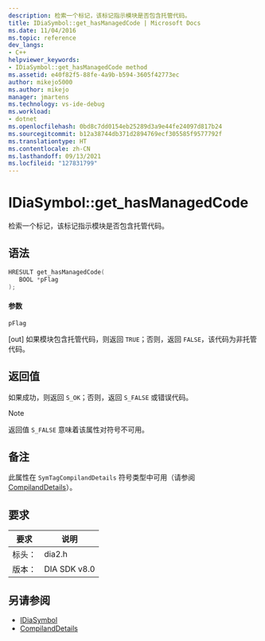 ```yaml
---
description: 检索一个标记，该标记指示模块是否包含托管代码。
title: IDiaSymbol::get_hasManagedCode | Microsoft Docs
ms.date: 11/04/2016
ms.topic: reference
dev_langs:
- C++
helpviewer_keywords:
- IDiaSymbol::get_hasManagedCode method
ms.assetid: e40f82f5-88fe-4a9b-b594-3605f42773ec
author: mikejo5000
ms.author: mikejo
manager: jmartens
ms.technology: vs-ide-debug
ms.workload:
- dotnet
ms.openlocfilehash: 0bd8c7dd0154eb25289d3a9e44fe24097d817b24
ms.sourcegitcommit: b12a38744db371d2894769ecf305585f9577792f
ms.translationtype: HT
ms.contentlocale: zh-CN
ms.lasthandoff: 09/13/2021
ms.locfileid: "127831799"
---
```

# <a name="idiasymbolget_hasmanagedcode"></a>IDiaSymbol::get_hasManagedCode
检索一个标记，该标记指示模块是否包含托管代码。

## <a name="syntax"></a>语法

```C++
HRESULT get_hasManagedCode(
   BOOL *pFlag
);
```

#### <a name="parameters"></a>参数
 `pFlag`

[out] 如果模块包含托管代码，则返回 `TRUE`；否则，返回 `FALSE`，该代码为非托管代码。

## <a name="return-value"></a>返回值
 如果成功，则返回 `S_OK`；否则，返回 `S_FALSE` 或错误代码。

> [!NOTE]
> 返回值 `S_FALSE` 意味着该属性对符号不可用。

## <a name="remarks"></a>备注
 此属性在 `SymTagCompilandDetails` 符号类型中可用（请参阅 [CompilandDetails](../../debugger/debug-interface-access/compilanddetails.md)）。

## <a name="requirements"></a>要求

|要求|说明|
|-----------------|-----------------|
|标头：|dia2.h|
|版本：|DIA SDK v8.0|

## <a name="see-also"></a>另请参阅
- [IDiaSymbol](../../debugger/debug-interface-access/idiasymbol.md)
- [CompilandDetails](../../debugger/debug-interface-access/compilanddetails.md)
